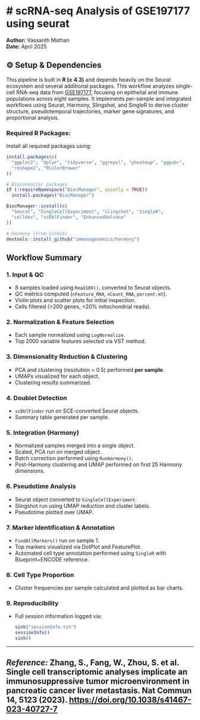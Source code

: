 # # scRNA-seq Analysis of GSE197177 using seurat 
**Author:** Vassanth Mathan  
**Date:** April 2025  

## ⚙️ Setup & Dependencies

This pipeline is built in **R (≥ 4.3)** and depends heavily on the Seurat ecosystem and several additional packages. This workflow analyzes single-cell RNA-seq data from [GSE197177](https://www.ncbi.nlm.nih.gov/geo/query/acc.cgi?acc=GSE197177), focusing on epithelial and immune populations across eight samples. It implements per-sample and integrated workflows using Seurat, Harmony, Slingshot, and SingleR to derive cluster structure, pseudotemporal trajectories, marker gene signatures, and proportional analysis.

### Required R Packages:
Install all required packages using:

```r
install.packages(c(
  "ggplot2", "dplyr", "tidyverse", "ggrepel", "pheatmap", "ggpubr", 
  "reshape2", "RColorBrewer"
))

# Bioconductor packages
if (!requireNamespace("BiocManager", quietly = TRUE))
  install.packages("BiocManager")

BiocManager::install(c(
  "Seurat", "SingleCellExperiment", "slingshot", "SingleR", 
  "celldex", "scDblFinder", "EnhancedVolcano"
))

# Harmony (from GitHub)
devtools::install_github("immunogenomics/harmony")
```

## Workflow Summary  

### 1. **Input & QC**
- 8 samples loaded using `Read10X()`, converted to Seurat objects.
- QC metrics computed (`nFeature_RNA`, `nCount_RNA`, `percent.mt`).
- Violin plots and scatter plots for initial inspection.
- Cells filtered (>200 genes, <20% mitochondrial reads).

### 2. **Normalization & Feature Selection**
- Each sample normalized using `LogNormalize`.
- Top 2000 variable features selected via VST method.

### 3. **Dimensionality Reduction & Clustering**
- PCA and clustering (resolution = 0.5) performed **per sample**.
- UMAPs visualized for each object.
- Clustering results summarized.

### 4. **Doublet Detection**
- `scDblFinder` run on SCE-converted Seurat objects.
- Summary table generated per sample.

### 5. **Integration (Harmony)**
- Normalized samples merged into a single object.
- Scaled, PCA run on merged object.
- Batch correction performed using `RunHarmony()`.
- Post-Harmony clustering and UMAP performed on first 25 Harmony dimensions.

### 6. **Pseudotime Analysis**
- Seurat object converted to `SingleCellExperiment`.
- Slingshot run using UMAP reduction and cluster labels.
- Pseudotime plotted over UMAP.

### 7. **Marker Identification & Annotation**
- `FindAllMarkers()` run on sample 1.
- Top markers visualized via DotPlot and FeaturePlot.
- Automated cell type annotation performed using `SingleR` with Blueprint+ENCODE reference.

### 8. **Cell Type Proportion**
- Cluster frequencies per sample calculated and plotted as bar charts.

### 9. **Reproducibility**
- Full session information logged via:
  ```r
  sink("sessionInfo.txt")
  sessionInfo()
  sink()
  ```
---
***Reference:***
Zhang, S., Fang, W., Zhou, S. et al. Single cell transcriptomic analyses implicate an immunosuppressive tumor microenvironment in pancreatic cancer liver metastasis. Nat Commun 14, 5123 (2023). https://doi.org/10.1038/s41467-023-40727-7
---
